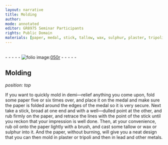 ```yaml
---
layout: narrative
title: Molding
author:
mode: annotated
editor: GR8975 Seminar Participants
rights: Public Domain
materials: [paper, medal, stick, tallow, wax, sulphur, plaster, tripoli, lead]
---
```


 <br/>- - - - - <a href="http://gallica.bnf.fr/ark:/12148/btv1b10500001g/f105.image"><img src="../assets/photo-icon.png" alt="folio image: " style="display:inline-block; margin-bottom:-3px;"/>050r</a> - - - - - <br/> 
## Molding

 
*position: top*

If you want to quickly mold in demi—relief anything you come upon, fold some <span class="material">paper</span> five or six times over, and place it on the <span class="material">medal</span> and make sure the paper is folded around the edges of the medal so it is very secure. Next take a <span class="material">stick</span>, broad at one end and with a well—dulled point at the other, and rub firmly on the paper, and retrace the lines with the point of the stick until you reckon that your impression is well done. Then, at your convenience, rub oil onto the paper lightly with a <span class="tool">brush</span>, and cast some <span class="material">tallow</span> or <span class="material">wax</span> or <span class="material">sulphur</span> into it. And the paper, without burning, will give you a neat design that you can then mold in <span class="material">plaster</span> or <span class="material">tripoli</span> and then in <span class="material">lead</span> and other metals.
  